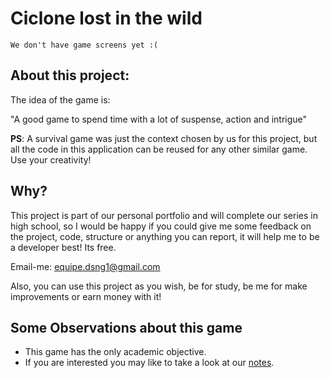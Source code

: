 # Ciclone lost in the wild
`We don't have game screens yet :(`

## About this project:
The idea of the game is:

"A good game to spend time with a lot of suspense, action and intrigue"

**PS**: A survival game was just the context chosen by us for this project, but all the code in this application can be reused for any other similar game. Use your creativity!

## Why?
This project is part of our personal portfolio and will complete our series in high school, so I would be happy if you could give me some feedback on the project, code, structure or anything you can report, it will help me to be a developer best! Its free.

Email-me: equipe.dsng1@gmail.com

Also, you can use this project as you wish, be for study, be me for make improvements or earn money with it!

## Some Observations about this game

* This game has the only academic objective.
* If you are interested you may like to take a look at our [notes](https://drive.google.com/drive/folders/1OKlKHqNDq7d5Li7_rooaGlfkqT3ILrMV?usp=sharing).
